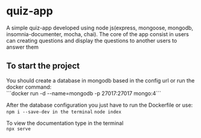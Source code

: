 # quiz-app
A simple quiz-app developed using node js(express, mongoose, mongodb, insomnia-documenter, mocha, chai). The core of the app consist in users can creating questions and display the questions to another users to answer them

<h2>To start the project</h2>
You should create a database in mongodb based in the config url
or run the docker command:<br>
```docker run -d --name=mongodb -p 27017:27017  mongo:4```

After the database configuration you just have to run the Dockerfile or use:<br> 
```npm i --save-dev in the terminal```
```node index```

To view the documentation type in the terminal<br>
```npx serve```
